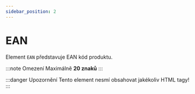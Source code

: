 ```yaml
---
sidebar_position: 2
---
```


# EAN

Element `EAN` představuje EAN kód produktu. 

:::note Omezení
Maximálně **20 znaků**
:::

:::danger Upozornění
Tento element nesmí obsahovat jakékoliv HTML tagy!
:::